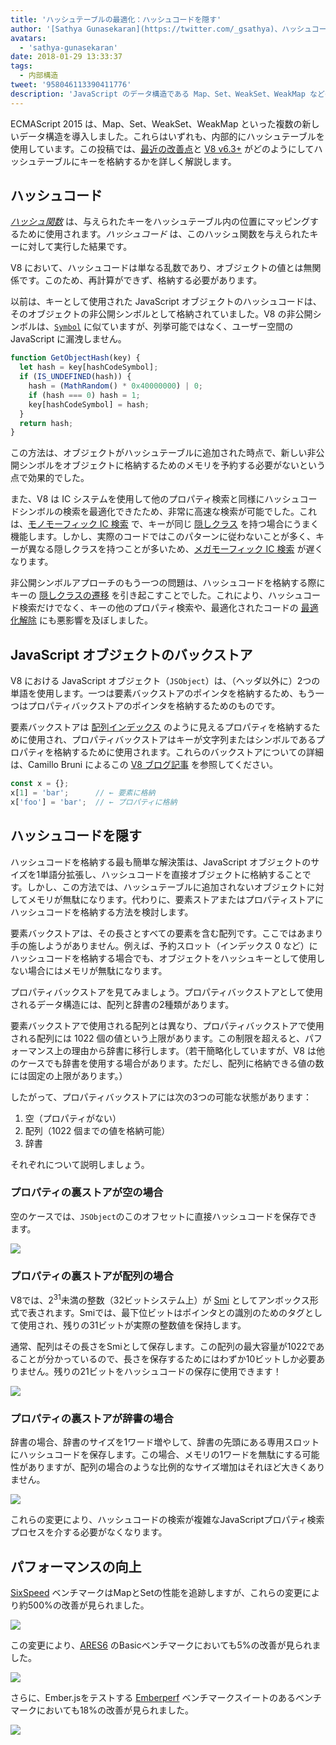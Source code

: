 ```yaml
---
title: 'ハッシュテーブルの最適化：ハッシュコードを隠す'
author: '[Sathya Gunasekaran](https://twitter.com/_gsathya)、ハッシュコードの管理者'
avatars:
  - 'sathya-gunasekaran'
date: 2018-01-29 13:33:37
tags:
  - 内部構造
tweet: '958046113390411776'
description: 'JavaScript のデータ構造である Map、Set、WeakSet、WeakMap などの多くは、内部的にハッシュテーブルを使用します。この記事では、V8 v6.3 がハッシュテーブルのパフォーマンスをどのように向上させたかを説明します。'
---
```

ECMAScript 2015 は、Map、Set、WeakSet、WeakMap といった複数の新しいデータ構造を導入しました。これらはいずれも、内部的にハッシュテーブルを使用しています。この投稿では、[最近の改善点](https://bugs.chromium.org/p/v8/issues/detail?id=6404)と [V8 v6.3+](/blog/v8-release-63) がどのようにしてハッシュテーブルにキーを格納するかを詳しく解説します。

<!--truncate-->
## ハッシュコード

[_ハッシュ関数_](https://ja.wikipedia.org/wiki/%E3%83%8F%E3%83%83%E3%82%B7%E3%83%A5%E9%96%A2%E6%95%B0) は、与えられたキーをハッシュテーブル内の位置にマッピングするために使用されます。_ハッシュコード_ は、このハッシュ関数を与えられたキーに対して実行した結果です。

V8 において、ハッシュコードは単なる乱数であり、オブジェクトの値とは無関係です。このため、再計算ができず、格納する必要があります。

以前は、キーとして使用された JavaScript オブジェクトのハッシュコードは、そのオブジェクトの非公開シンボルとして格納されていました。V8 の非公開シンボルは、[`Symbol`](https://developer.mozilla.org/ja/docs/Web/JavaScript/Reference/Global_Objects/Symbol) に似ていますが、列挙可能ではなく、ユーザー空間の JavaScript に漏洩しません。

```js
function GetObjectHash(key) {
  let hash = key[hashCodeSymbol];
  if (IS_UNDEFINED(hash)) {
    hash = (MathRandom() * 0x40000000) | 0;
    if (hash === 0) hash = 1;
    key[hashCodeSymbol] = hash;
  }
  return hash;
}
```

この方法は、オブジェクトがハッシュテーブルに追加された時点で、新しい非公開シンボルをオブジェクトに格納するためのメモリを予約する必要がないという点で効果的でした。

また、V8 は IC システムを使用して他のプロパティ検索と同様にハッシュコードシンボルの検索を最適化できたため、非常に高速な検索が可能でした。これは、[モノモーフィック IC 検索](https://ja.wikipedia.org/wiki/%E3%82%A4%E3%83%B3%E3%83%A9%E3%82%A4%E3%83%B3%E3%81%AB%E3%82%88%E3%82%8B%E9%80%9F%E6%85%A2%E7%9B%AE%E8%80%83%E5%AF%9F#%E3%83%A2%E3%83%8E%E5%9E%8B) で、キーが同じ [隠しクラス](/) を持つ場合にうまく機能します。しかし、実際のコードではこのパターンに従わないことが多く、キーが異なる隠しクラスを持つことが多いため、[メガモーフィック IC 検索](https://ja.wikipedia.org/wiki/%E3%82%A4%E3%83%B3%E3%83%A9%E3%82%A4%E3%83%B3%E3%81%AB%E3%82%88%E3%82%8B%E9%80%9F%E6%85%A2%E7%9B%AE%E8%80%83%E5%AF%9F#%E3%83%A1%E3%82%AC%E5%9E%8B) が遅くなります。

非公開シンボルアプローチのもう一つの問題は、ハッシュコードを格納する際にキーの [隠しクラスの遷移](/#fast-property-access) を引き起こすことでした。これにより、ハッシュコード検索だけでなく、キーの他のプロパティ検索や、最適化されたコードの [最適化解除](https://floitsch.blogspot.com/2012/03/optimizing-for-v8-inlining.html) にも悪影響を及ぼしました。

## JavaScript オブジェクトのバックストア

V8 における JavaScript オブジェクト（`JSObject`）は、（ヘッダ以外に）2つの単語を使用します。一つは要素バックストアのポインタを格納するため、もう一つはプロパティバックストアのポインタを格納するためのものです。

要素バックストアは [配列インデックス](https://tc39.es/ecma262/#sec-array-index) のように見えるプロパティを格納するために使用され、プロパティバックストアはキーが文字列またはシンボルであるプロパティを格納するために使用されます。これらのバックストアについての詳細は、Camillo Bruni によるこの [V8 ブログ記事](/blog/fast-properties) を参照してください。

```js
const x = {};
x[1] = 'bar';      // ← 要素に格納
x['foo'] = 'bar';  // ← プロパティに格納
```

## ハッシュコードを隠す

ハッシュコードを格納する最も簡単な解決策は、JavaScript オブジェクトのサイズを1単語分拡張し、ハッシュコードを直接オブジェクトに格納することです。しかし、この方法では、ハッシュテーブルに追加されないオブジェクトに対してメモリが無駄になります。代わりに、要素ストアまたはプロパティストアにハッシュコードを格納する方法を検討します。

要素バックストアは、その長さとすべての要素を含む配列です。ここではあまり手の施しようがありません。例えば、予約スロット（インデックス 0 など）にハッシュコードを格納する場合でも、オブジェクトをハッシュキーとして使用しない場合にはメモリが無駄になります。

プロパティバックストアを見てみましょう。プロパティバックストアとして使用されるデータ構造には、配列と辞書の2種類があります。

要素バックストアで使用される配列とは異なり、プロパティバックストアで使用される配列には 1022 個の値という上限があります。この制限を超えると、パフォーマンス上の理由から辞書に移行します。（若干簡略化していますが、V8 は他のケースでも辞書を使用する場合があります。ただし、配列に格納できる値の数には固定の上限があります。）

したがって、プロパティバックストアには次の3つの可能な状態があります：

1. 空（プロパティがない）
2. 配列（1022 個までの値を格納可能）
3. 辞書

それぞれについて説明しましょう。

### プロパティの裏ストアが空の場合

空のケースでは、`JSObject`のこのオフセットに直接ハッシュコードを保存できます。

![](/_img/hash-code/properties-backing-store-empty.png)

### プロパティの裏ストアが配列の場合

V8では、2<sup>31</sup>未満の整数（32ビットシステム上）が [Smi](https://wingolog.org/archives/2011/05/18/value-representation-in-javascript-implementations) としてアンボックス形式で表されます。Smiでは、最下位ビットはポインタとの識別のためのタグとして使用され、残りの31ビットが実際の整数値を保持します。

通常、配列はその長さをSmiとして保存します。この配列の最大容量が1022であることが分かっているので、長さを保存するためにはわずか10ビットしか必要ありません。残りの21ビットをハッシュコードの保存に使用できます！

![](/_img/hash-code/properties-backing-store-array.png)

### プロパティの裏ストアが辞書の場合

辞書の場合、辞書のサイズを1ワード増やして、辞書の先頭にある専用スロットにハッシュコードを保存します。この場合、メモリの1ワードを無駄にする可能性がありますが、配列の場合のような比例的なサイズ増加はそれほど大きくありません。

![](/_img/hash-code/properties-backing-store-dictionary.png)

これらの変更により、ハッシュコードの検索が複雑なJavaScriptプロパティ検索プロセスを介する必要がなくなります。

## パフォーマンスの向上

[SixSpeed](https://github.com/kpdecker/six-speed) ベンチマークはMapとSetの性能を追跡しますが、これらの変更により約500%の改善が見られました。

![](/_img/hash-code/sixspeed.png)

この変更により、[ARES6](https://webkit.org/blog/7536/jsc-loves-es6/) のBasicベンチマークにおいても5%の改善が見られました。

![](/_img/hash-code/ares-6.png)

さらに、Ember.jsをテストする [Emberperf](http://emberperf.eviltrout.com/) ベンチマークスイートのあるベンチマークにおいても18%の改善が見られました。

![](/_img/hash-code/emberperf.jpg)
